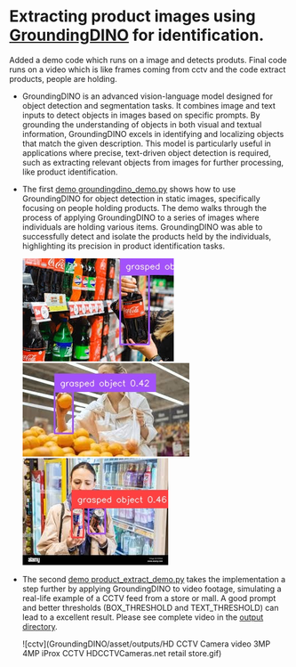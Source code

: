 # Extracting product images using [GroundingDINO](https://github.com/IDEA-Research/GroundingDINO.git) for identification.

Added a demo code which runs on a image and detects produts. Final code runs on a video which is like frames coming from cctv and the code extract products, people are holding.

- GroundingDINO is an advanced vision-language model designed for object detection and segmentation tasks. It combines image and text inputs to detect objects in images based on specific prompts. By grounding the understanding of objects in both visual and textual information, GroundingDINO excels in identifying and localizing objects that match the given description. This model is particularly useful in applications where precise, text-driven object detection is required, such as extracting relevant objects from images for further processing, like product identification.

- The first [demo groundingdino_demo.py](GroundingDINO/groundingdino_demo.py) shows how to use GroundingDINO for object detection in static images, specifically focusing on people holding products. The demo walks through the process of applying GroundingDINO to a series of images where individuals are holding various items. GroundingDINO was able to successfully detect and isolate the products held by the individuals, highlighting its precision in product identification tasks.

  ![cocacola3](GroundingDINO/asset/outputs/cocacola3.jpg)  ![orange3](GroundingDINO/asset/outputs/orange3.jpg)  ![redbull2](GroundingDINO/asset/outputs/redbull2.jpg)

- The second [demo product_extract_demo.py](GroundingDINO/product_extract_demo.py) takes the implementation a step further by applying GroundingDINO to video footage, simulating a real-life example of a CCTV feed from a store or mall. A good prompt and better thresholds (BOX_THRESHOLD and TEXT_THRESHOLD) can lead to a excellent result. Please see complete video in the [output directory](GroundingDINO/asset/outputs).

  ![cctv](GroundingDINO/asset/outputs/HD CCTV Camera video 3MP 4MP iProx CCTV HDCCTVCameras.net retail store.gif)